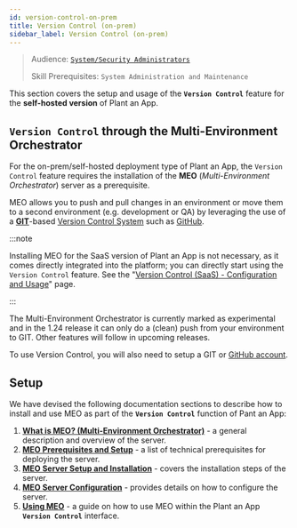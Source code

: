 ```yaml
---
id: version-control-on-prem
title: Version Control (on-prem)
sidebar_label: Version Control (on-prem)
---
```


> Audience: [`System/Security Administrators`](/docs/audience#systemsecurity-administrators)
> 
> Skill Prerequisites: `System Administration and Maintenance`

This section covers the setup and usage of the **`Version Control`** feature for the **self-hosted version** of Plant an App.

## `Version Control` through the **Multi-Environment Orchestrator**

For the on-prem/self-hosted deployment type of Plant an App, the `Version Control` feature requires the installation of the **MEO** (<em>Multi-Environment Orchestrator</em>) server as a prerequisite.

MEO allows you to push and pull changes in an environment or move them to a second environment (e.g. development or QA) by leveraging the use of a <strong><a href="https://git-scm.com/">GIT</a></strong>-based <a href="https://en.wikipedia.org/wiki/Version_control">Version Control System</a> such as <a href="https://github.com/">GitHub</a>.

:::note

Installing MEO for the SaaS version of Plant an App is not necessary, as it comes directly integrated into the platform; you can directly start using the `Version Control` feature. See the "<a href="https://learn.plantanapp.com/docs/general/configuration-and-usage-saas" target="_blank">Version Control (SaaS) - Configuration and Usage</a>" page.

:::

The Multi-Environment Orchestrator is currently marked as experimental and in the 1.24 release it can only do a (clean) push from your environment to GIT. Other features will follow in upcoming releases.

To use Version Control, you will also need to setup a GIT or [GitHub account](https://docs.github.com/en/get-started/onboarding/getting-started-with-your-github-account).

## Setup

We have devised the following documentation sections to describe how to install and use MEO as part of the **`Version Control`** function of Pant an App:

1. [**What is MEO? (Multi-Environment Orchestrator)**](/general/meo-overview.md) - a general description and overview of the server.
2. <a href="https://learn.plantanapp.com/docs/general/meo-prerequisites-and-setup" target="_blank">**MEO Prerequisites and Setup**</a> - a list of technical prerequisites for deploying the server.
3. <a href="https://learn.plantanapp.com/docs/general/meo-installation" target="_blank">**MEO Server Setup and Installation**</a> - covers the installation steps of the server.
4. <a href="https://learn.plantanapp.com/docs/general/meo-configuration" target="_blank">**MEO Server Configuration**</a> - provides details on how to configure the server.
5. <a href="https://learn.plantanapp.com/docs/modules/using-meo" target="_blank">**Using MEO**</a> - a guide on how to use MEO within the Plant an App **`Version Control`** interface.